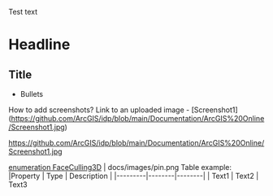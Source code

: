 Test text

# Headline

## Title

* Bullets

How to add screenshots?
Link to an uploaded image - [Screenshot1] (https://github.com/ArcGIS/idp/blob/main/Documentation/ArcGIS%20Online/Screenshot1.jpg)

https://github.com/ArcGIS/idp/blob/main/Documentation/ArcGIS%20Online/Screenshot1.jpg

[enumeration FaceCulling3D](CIMEnumerations.md#enumeration-faceculling3d) |
docs/images/pin.png
Table example:
|Property | Type | Description | 
|---------|--------|--------|
| Text1 | Text2 | Text3
